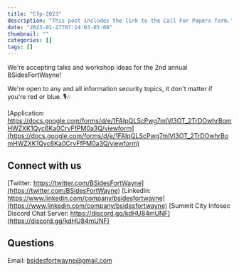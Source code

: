 ```yaml
---
title: "Cfp-2023"
description: "This post includes the link to the Call For Papers form."
date: "2023-01-27T07:14:03-05:00"
thumbnail: ""
categories: []
tags: []
---
```

We're accepting talks and workshop ideas for the 2nd annual BSidesFortWayne!

We're open to any and all information security topics, it don't matter if you're red or blue. 🎙️🎶

[Application: https://docs.google.com/forms/d/e/1FAIpQLScPwg7mlVl3OT_2TrDOwhrBomHWZXK1Qyc6Ka0CrvFfPM0a3Q/viewform](https://docs.google.com/forms/d/e/1FAIpQLScPwg7mlVl3OT_2TrDOwhrBomHWZXK1Qyc6Ka0CrvFfPM0a3Q/viewform)

## Connect with us

[Twitter: https://twitter.com/BSidesFortWayne](https://twitter.com/BSidesFortWayne)
[LinkedIn: https://www.linkedin.com/company/bsidesfortwayne](https://www.linkedin.com/company/bsidesfortwayne)
[Summit City Infosec Discord Chat Server: https://discord.gg/kdHU84mUNF](https://discord.gg/kdHU84mUNF)
  
## Questions

Email: bsidesfortwayne@gmail.com

<!--more-->